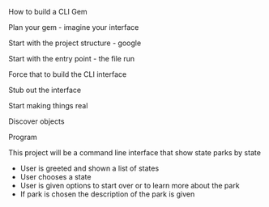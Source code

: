 
How to build a CLI Gem

Plan your gem - imagine your interface

Start with the project structure - google

Start with the entry point - the file run

Force that to build the CLI interface

Stub out the interface

Start making things real

Discover objects

Program


This project will be a command line interface that show state parks by state

- User is greeted and shown a list of states
- User chooses a state
- User is given options to start over or to learn more about the park
- If park is chosen the description of the park is given
